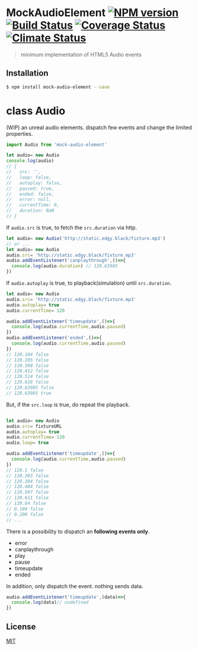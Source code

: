 # MockAudioElement [![NPM version][npm-image]][npm] [![Build Status][travis-image]][travis] [![Coverage Status][cover-image]][cover] [![Climate Status][climate-image]][climate]

> minimum implementation of HTML5 Audio events

## Installation

```bash
$ npm install mock-audio-element --save
```

# class Audio

(WIP) an unreal audio elements. dispatch few events and change the limited properties.

```js
import Audio from 'mock-audio-element'

let audio= new Audio
console.log(audio)
// {
//   src: '',
//   loop: false,
//   autoplay: false,
//   paused: true,
//   ended: false,
//   error: null,
//   currentTime: 0,
//   duration: NaN
// }
```

If `audio.src` is true, to fetch the `src.duration` via http.

```js
let audio= new Audio('http://static.edgy.black/fixture.mp3')
// or ...
let audio= new Audio
audio.src= 'http://static.edgy.black/fixture.mp3'
audio.addEventListener('canplaythrough',()=>{
  console.log(audio.duration) // 120.63985
})
```

If `audio.autoplay` is true, to playback(simulation) until `src.duration`.

```js
let audio= new Audio
audio.src= 'http://static.edgy.black/fixture.mp3'
audio.autoplay= true
audio.currentTime= 120

audio.addEventListener('timeupdate',()=>{
  console.log(audio.currentTime,audio.paused)
})
audio.addEventListener('ended',()=>{
  console.log(audio.currentTime,audio.paused)
})
// 120.104 false
// 120.205 false
// 120.308 false
// 120.412 false
// 120.514 false
// 120.616 false
// 120.63985 false
// 120.63985 true
```

But, if the `src.loop` is true, do repeat the playback.

```js

let audio= new Audio
audio.src= fixtureURL
audio.autoplay= true
audio.currentTime= 120
audio.loop= true

audio.addEventListener('timeupdate',()=>{
  console.log(audio.currentTime,audio.paused)
})
// 120.1 false
// 120.203 false
// 120.304 false
// 120.404 false
// 120.507 false
// 120.611 false
// 120.64 false
// 0.104 false
// 0.209 false
// ...
```

There is a possibility to dispatch an __following events only__.

* error
* canplaythrough
* play
* pause
* timeupdate
* ended

In addition, only dispatch the event. nothing sends data.

```js
audio.addEventListener('timeupdate',(data)=>{
  console.log(data)// undefined
})
```

License
---
[MIT][License]

[License]: http://59naga.mit-license.org/

[sauce-image]: http://soysauce.berabou.me/u/59798/mock-audio-element.svg
[sauce]: https://saucelabs.com/u/59798
[npm-image]:https://img.shields.io/npm/v/mock-audio-element.svg?style=flat-square
[npm]: https://npmjs.org/package/mock-audio-element
[travis-image]: http://img.shields.io/travis/59naga/mock-audio-element.svg?style=flat-square
[travis]: https://travis-ci.org/59naga/mock-audio-element
[cover-image]: https://img.shields.io/codeclimate/github/59naga/mock-audio-element.svg?style=flat-square
[cover]: https://codeclimate.com/github/59naga/mock-audio-element/coverage
[climate-image]: https://img.shields.io/codeclimate/coverage/github/59naga/mock-audio-element.svg?style=flat-square
[climate]: https://codeclimate.com/github/59naga/mock-audio-element
